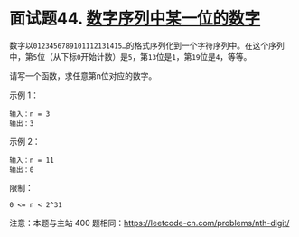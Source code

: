 # 面试题44. [数字序列中某一位的数字](https://leetcode-cn.com/problems/shu-zi-xu-lie-zhong-mou-yi-wei-de-shu-zi-lcof/)

数字以`0123456789101112131415…`的格式序列化到一个字符序列中。在这个序列中，第`5`位（从下标`0`开始计数）是`5`，第`13`位是`1`，第`19`位是`4`，等等。

请写一个函数，求任意第n位对应的数字。

示例 1：
```
输入：n = 3
输出：3
```

示例 2：
```
输入：n = 11
输出：0
```

限制：
```
0 <= n < 2^31
````
注意：本题与主站 400 题相同：https://leetcode-cn.com/problems/nth-digit/